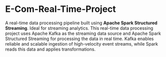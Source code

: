 # E-Com-Real-Time-Project
A real-time data processing pipeline built using **Apache Spark Structured Streaming**. Ideal for streaming analytics.
This real-time data processing project uses Apache Kafka as the streaming data source and Apache Spark Structured Streaming for processing the data in real time. Kafka enables reliable and scalable ingestion of high-velocity event streams, while Spark reads this data and applies transformations.
